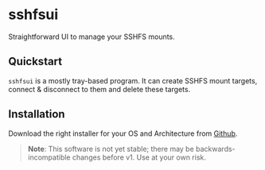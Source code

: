 # sshfsui
Straightforward UI to manage your SSHFS mounts.

## Quickstart
`sshfsui` is a mostly tray-based program. It can create SSHFS mount targets, connect & disconnect to them and delete
these targets.

<!-- TODO: Add screenshots. -->

## Installation
Download the right installer for your OS and Architecture from [Github](https://github.com/thekashifmalik/sshfsui/releases).

> **Note**: This software is not yet stable; there may be backwards-incompatible changes before v1. Use at your own
> risk.
